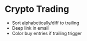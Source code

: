 # Crypto Trading

* Sort alphabetically/diff to trailing
* Deep link in email
* Color buy entries if trailing trigger